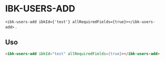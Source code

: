 # IBK-USERS-ADD

`<ibk-users-add ibkId={'test'} allRequiredFields={true}></ibk-users-add>` .

## Uso

```html
<ibk-users-add ibkId="test" allRequiredFields={true}></ibk-users-add>
